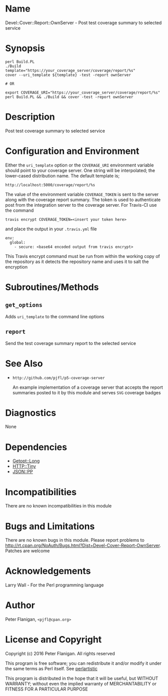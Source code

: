 # Name

Devel::Cover::Report::OwnServer - Post test coverage summary to selected service

# Synopsis

    perl Build.PL
    ./Build
    template="https://your_coverage_server/coverage/report/%s"
    cover --uri_template ${template} -test -report ownServer

    # OR

    export COVERAGE_URI="https://your_coverage_server/coverage/report/%s"
    perl Build.PL && ./Build && cover -test -report ownServer

# Description

Post test coverage summary to selected service

# Configuration and Environment

Either the `uri_template` option or the `COVERAGE_URI` environment variable
should point to your coverage server. One string will be interpolated; the
lower-cased distribution name. The default template is;

    http://localhost:5000/coverage/report/%s

The value of the environment variable `COVERAGE_TOKEN` is sent to the server
along with the coverage report summary. The token is used to authenticate
post from the integration server to the coverage server. For Travis-CI
use the command

    travis encrypt COVERAGE_TOKEN=<insert your token here>

and place the output in your `.travis.yml` file

    env:
      global:
        - secure: <base64 encoded output from travis encrypt>

This Travis encrypt command must be run from within the working copy of
the repository as it detects the repository name and uses it to salt
the encryption

# Subroutines/Methods

## `get_options`

Adds `uri_template` to the command line options

## `report`

Send the test coverage summary report to the selected service

# See Also

- `http://github.com/pjfl/p5-coverage-server`

    An example implementation of a coverage server that accepts the report
    summaries posted to it by this module and serves `SVG` coverage badges

# Diagnostics

None

# Dependencies

- [Getopt::Long](https://metacpan.org/pod/Getopt::Long)
- [HTTP::Tiny](https://metacpan.org/pod/HTTP::Tiny)
- [JSON::PP](https://metacpan.org/pod/JSON::PP)

# Incompatibilities

There are no known incompatibilities in this module

# Bugs and Limitations

There are no known bugs in this module. Please report problems to
http://rt.cpan.org/NoAuth/Bugs.html?Dist=Devel-Cover-Report-OwnServer.
Patches are welcome

# Acknowledgements

Larry Wall - For the Perl programming language

# Author

Peter Flanigan, `<pjfl@cpan.org>`

# License and Copyright

Copyright (c) 2016 Peter Flanigan. All rights reserved

This program is free software; you can redistribute it and/or modify it
under the same terms as Perl itself. See [perlartistic](https://metacpan.org/pod/perlartistic)

This program is distributed in the hope that it will be useful,
but WITHOUT WARRANTY; without even the implied warranty of
MERCHANTABILITY or FITNESS FOR A PARTICULAR PURPOSE
